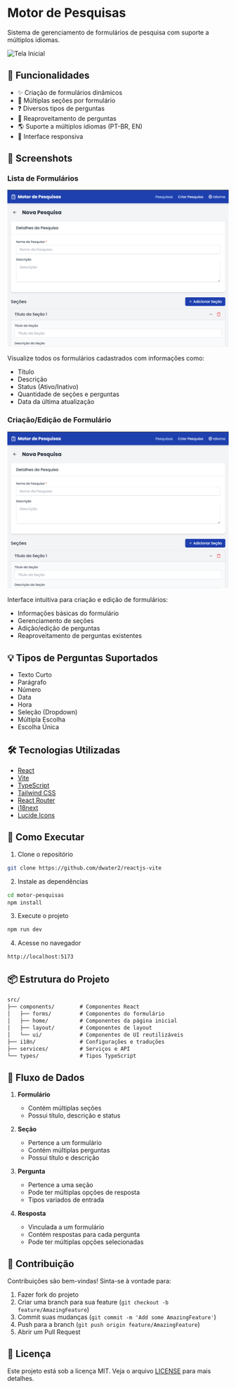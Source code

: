# Motor de Pesquisas

Sistema de gerenciamento de formulários de pesquisa com suporte a múltiplos idiomas.

![Tela Inicial](https://images.pexels.com/photos/7376/startup-photos.jpg?auto=compress&cs=tinysrgb&w=1260&h=750&dpr=2)

## 🚀 Funcionalidades

- ✨ Criação de formulários dinâmicos
- 📑 Múltiplas seções por formulário
- ❓ Diversos tipos de perguntas
- 🔄 Reaproveitamento de perguntas
- 🌎 Suporte a múltiplos idiomas (PT-BR, EN)
- 📱 Interface responsiva

## 📸 Screenshots

### Lista de Formulários
![Lista de Formulários](https://github.com/dwater2/reactjs-vite/blob/main/src/assets/formulario.png)

Visualize todos os formulários cadastrados com informações como:
- Título
- Descrição
- Status (Ativo/Inativo)
- Quantidade de seções e perguntas
- Data da última atualização

### Criação/Edição de Formulário
![Edição de Formulário](https://github.com/dwater2/reactjs-vite/blob/main/src/assets/formulario.png?auto=compress&cs=tinysrgb&w=1260&h=750&dpr=2)

Interface intuitiva para criação e edição de formulários:
- Informações básicas do formulário
- Gerenciamento de seções
- Adição/edição de perguntas
- Reaproveitamento de perguntas existentes

## 💡 Tipos de Perguntas Suportados

- Texto Curto
- Parágrafo
- Número
- Data
- Hora
- Seleção (Dropdown)
- Múltipla Escolha
- Escolha Única

## 🛠️ Tecnologias Utilizadas

- [React](https://reactjs.org/)
- [Vite](https://vitejs.dev/)
- [TypeScript](https://www.typescriptlang.org/)
- [Tailwind CSS](https://tailwindcss.com/)
- [React Router](https://reactrouter.com/)
- [i18next](https://www.i18next.com/)
- [Lucide Icons](https://lucide.dev/)

## 🚀 Como Executar

1. Clone o repositório
```bash
git clone https://github.com/dwater2/reactjs-vite
```

2. Instale as dependências
```bash
cd motor-pesquisas
npm install
```

3. Execute o projeto
```bash
npm run dev
```

4. Acesse no navegador
```
http://localhost:5173
```

## 📦 Estrutura do Projeto

```
src/
├── components/        # Componentes React
│   ├── forms/         # Componentes do formulário
│   ├── home/          # Componentes da página inicial
│   ├── layout/        # Componentes de layout
│   └── ui/            # Componentes de UI reutilizáveis
├── i18n/              # Configurações e traduções
├── services/          # Serviços e API
└── types/             # Tipos TypeScript
```

## 🔄 Fluxo de Dados

1. **Formulário**
   - Contém múltiplas seções
   - Possui título, descrição e status

2. **Seção**
   - Pertence a um formulário
   - Contém múltiplas perguntas
   - Possui título e descrição

3. **Pergunta**
   - Pertence a uma seção
   - Pode ter múltiplas opções de resposta
   - Tipos variados de entrada

4. **Resposta**
   - Vinculada a um formulário
   - Contém respostas para cada pergunta
   - Pode ter múltiplas opções selecionadas

## 👥 Contribuição

Contribuições são bem-vindas! Sinta-se à vontade para:

1. Fazer fork do projeto
2. Criar uma branch para sua feature (`git checkout -b feature/AmazingFeature`)
3. Commit suas mudanças (`git commit -m 'Add some AmazingFeature'`)
4. Push para a branch (`git push origin feature/AmazingFeature`)
5. Abrir um Pull Request

## 📄 Licença

Este projeto está sob a licença MIT. Veja o arquivo [LICENSE](LICENSE) para mais detalhes.
